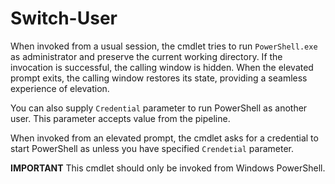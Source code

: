 # Switch-User

When invoked from a usual session, the cmdlet tries to run `PowerShell.exe` as administrator and preserve the current working directory. If the invocation is successful, the calling window is hidden. When the elevated prompt exits, the calling window restores its state, providing a seamless experience of elevation.

You can also supply `Credential` parameter to run PowerShell as another user. This parameter accepts value from the pipeline.

When invoked from an elevated prompt, the cmdlet asks for a credential to start PowerShell as unless you have specified `Crendetial` parameter.

**IMPORTANT** This cmdlet should only be invoked from Windows PowerShell.

